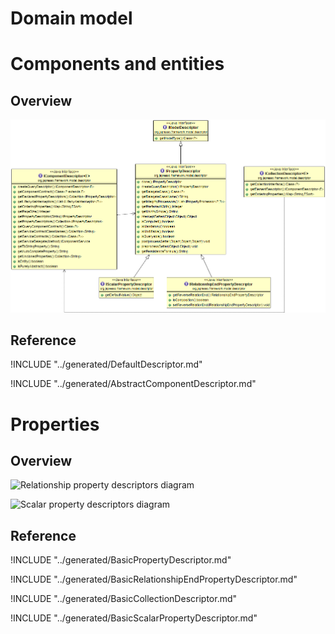 # Domain model

<!-- toc -->

# Components and entities

## Overview

![Component descriptors diagram](../uml/component-descriptors.PNG)

## Reference

!INCLUDE "../generated/DefaultDescriptor.md"

!INCLUDE "../generated/AbstractComponentDescriptor.md"

# Properties

## Overview

![Relationship property descriptors
diagram](../uml/relation-property-descriptors.PNG)

![Scalar property descriptors
diagram](../uml/scalar-property-descriptors.PNG)

## Reference

!INCLUDE "../generated/BasicPropertyDescriptor.md"

!INCLUDE "../generated/BasicRelationshipEndPropertyDescriptor.md"

!INCLUDE "../generated/BasicCollectionDescriptor.md"

!INCLUDE "../generated/BasicScalarPropertyDescriptor.md"

